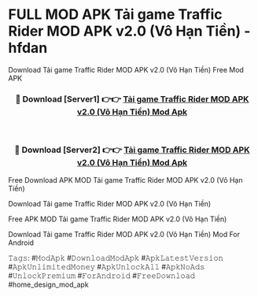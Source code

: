 # FULL MOD APK Tải game Traffic Rider MOD APK v2.0 (Vô Hạn Tiền) - hfdan
Download Tải game Traffic Rider MOD APK v2.0 (Vô Hạn Tiền) Free Mod APK

<div align="center">
<h3>🔴 Download [Server1] 👉👉 <a href="https://apk-comot.site?title=Tải_game_Traffic_Rider_MOD_APK_v2.0_(Vô_Hạn_Tiền)">Tải game Traffic Rider MOD APK v2.0 (Vô Hạn Tiền) Mod Apk</a></h3><br>

<h3>🔴 Download [Server2] 👉👉 <a href="https://apk-comot.site?title=Tải_game_Traffic_Rider_MOD_APK_v2.0_(Vô_Hạn_Tiền)">Tải game Traffic Rider MOD APK v2.0 (Vô Hạn Tiền) Mod Apk</a></h3>
</div>


Free Download APK MOD Tải game Traffic Rider MOD APK v2.0 (Vô Hạn Tiền)

Download Tải game Traffic Rider MOD APK v2.0 (Vô Hạn Tiền) 

Free APK MOD Tải game Traffic Rider MOD APK v2.0 (Vô Hạn Tiền) 

Download Tải game Traffic Rider MOD APK v2.0 (Vô Hạn Tiền) Mod For Android

𝚃𝚊𝚐𝚜: #𝙼𝚘𝚍𝙰𝚙𝚔 #𝙳𝚘𝚠𝚗𝚕𝚘𝚊𝚍𝙼𝚘𝚍𝙰𝚙𝚔 #𝙰𝚙𝚔𝙻𝚊𝚝𝚎𝚜𝚝𝚅𝚎𝚛𝚜𝚒𝚘𝚗 #𝙰𝚙𝚔𝚄𝚗𝚕𝚒𝚖𝚒𝚝𝚎𝚍𝙼𝚘𝚗𝚎𝚢 #𝙰𝚙𝚔𝚄𝚗𝚕𝚘𝚌𝚔𝙰𝚕𝚕 #𝙰𝚙𝚔𝙽𝚘𝙰𝚍𝚜 #𝚄𝚗𝚕𝚘𝚌𝚔𝙿𝚛𝚎𝚖𝚒𝚞𝚖 #𝙵𝚘𝚛𝙰𝚗𝚍𝚛𝚘𝚒𝚍 #𝙵𝚛𝚎𝚎𝙳𝚘𝚠𝚗𝚕𝚘𝚊𝚍 #home_design_mod_apk